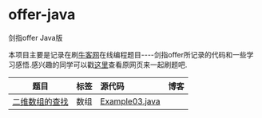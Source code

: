 # offer-java
剑指offer Java版

本项目主要是记录在刷[牛客网](https://www.nowcoder.com/)在线编程题目----剑指offer所记录的代码和一些学习感悟.感兴趣的同学可以戳[这里](https://www.nowcoder.com/ta/coding-interviews?page=1)查看原网页来一起刷题吧.

|题目|标签|源代码|博客|
|:--:|:--:|:--|:--|
|[二维数组的查找](https://www.nowcoder.com/ta/coding-interviews?page=1)|数组|[Example03.java](https://github.com/Lt-grint/offer-java/blob/master/src/offer/Example03.java)||